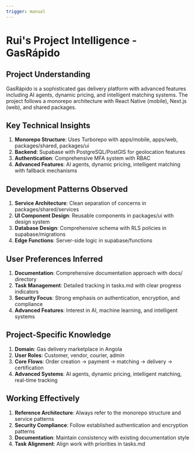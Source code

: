 ```yaml
---
trigger: manual
---
```

# Rui's Project Intelligence - GasRápido

## Project Understanding
GasRápido is a sophisticated gas delivery platform with advanced features including AI agents, dynamic pricing, and intelligent matching systems. The project follows a monorepo architecture with React Native (mobile), Next.js (web), and shared packages.

## Key Technical Insights
1. **Monorepo Structure**: Uses Turborepo with apps/mobile, apps/web, packages/shared, packages/ui
2. **Backend**: Supabase with PostgreSQL/PostGIS for geolocation features
3. **Authentication**: Comprehensive MFA system with RBAC
4. **Advanced Features**: AI agents, dynamic pricing, intelligent matching with fallback mechanisms

## Development Patterns Observed
1. **Service Architecture**: Clean separation of concerns in packages/shared/services
2. **UI Component Design**: Reusable components in packages/ui with design system
3. **Database Design**: Comprehensive schema with RLS policies in supabase/migrations
4. **Edge Functions**: Server-side logic in supabase/functions

## User Preferences Inferred
1. **Documentation**: Comprehensive documentation approach with docs/ directory
2. **Task Management**: Detailed tracking in tasks.md with clear progress indicators
3. **Security Focus**: Strong emphasis on authentication, encryption, and compliance
4. **Advanced Features**: Interest in AI, machine learning, and intelligent systems

## Project-Specific Knowledge
1. **Domain**: Gas delivery marketplace in Angola
2. **User Roles**: Customer, vendor, courier, admin
3. **Core Flows**: Order creation → payment → matching → delivery → certification
4. **Advanced Systems**: AI agents, dynamic pricing, intelligent matching, real-time tracking

## Working Effectively
1. **Reference Architecture**: Always refer to the monorepo structure and service patterns
2. **Security Compliance**: Follow established authentication and encryption patterns
3. **Documentation**: Maintain consistency with existing documentation style
4. **Task Alignment**: Align work with priorities in tasks.md